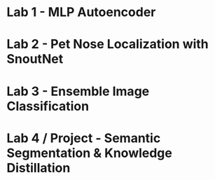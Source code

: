 # Lab 1 - MLP Autoencoder
# Lab 2 - Pet Nose Localization with SnoutNet
# Lab 3 - Ensemble Image Classification
# Lab 4 / Project - Semantic Segmentation & Knowledge Distillation
